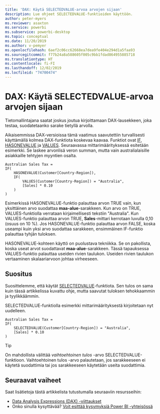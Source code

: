 ```yaml
---
title: 'DAX: Käytä SELECTEDVALUE-arvoa arvojen sijaan'
description: Lue ohjeet SELECTEDVALUE-funktioiden käyttöön.
author: peter-myers
ms.reviewer: asaxton
ms.service: powerbi
ms.subservice: powerbi-desktop
ms.topic: conceptual
ms.date: 11/20/2019
ms.author: v-pemyer
ms.openlocfilehash: 6aef2c06cc62668ea7dea9fe404e294d1a5faa93
ms.sourcegitcommit: f77b24a8a588605f005c9bb1fdad864955885718
ms.translationtype: HT
ms.contentlocale: fi-FI
ms.lasthandoff: 12/02/2019
ms.locfileid: "74700474"
---
```

# <a name="dax-use-selectedvalue-instead-of-values"></a>DAX: Käytä SELECTEDVALUE-arvoa arvojen sijaan

Tietomallintajana saatat joskus joutua kirjoittamaan DAX-lausekkeen, joka testaa, suodatetaanko sarake tietyllä arvolla.

Aikaisemmissa DAX-versioissa tämä vaatimus saavutettiin turvallisesti käyttämällä kolmea DAX-funktiota koskevaa kaavaa. Funktiot ovat [IF](/dax/if-function-dax), [HASONEVALUE](/dax/hasonevalue-function-dax) ja [VALUES](/dax/values-function-dax). Seuraavassa mittarimäärityksessä esitetään esimerkki. Se laskee arvonlisä veron summan, mutta vain australialaisille asiakkaille tehtyjen myyntien osalta.

```dax
Australian Sales Tax =
IF(
    HASONEVALUE(Customer[Country-Region]),
    IF(
        VALUES(Customer[Country-Region]) = "Australia",
        [Sales] * 0.10
    )
)
```

Esimerkissä HASONEVALUE-funktio palauttaa arvon TRUE vain, kun yksittäinen arvo suodattaa **maa-alue**-sarakkeen. Kun arvo on TRUE, VALUES-funktiolla verrataan kirjaimellisesti tekstiin "Australia". Kun VALUES-funktio palauttaa arvon TRUE, **Sales**-mittari kerrotaan luvulla 0,10 (osuus on 10 %). Jos HASONEVALUE-funktio palauttaa arvon FALSE, koska useampi kuin yksi arvo suodattaa sarakkeen, ensimmäinen IF-funktio palauttaa tyhjän tuloksen.

HASONEVALUE-kohteen käyttö on puolustava tekniikka. Se on pakollista, koska useat arvot suodattavat **maa-alue**-sarakkeen. Tässä tapauksessa VALUES-funktio palauttaa useiden rivien taulukon. Useiden rivien taulukon vertaaminen skalaariarvoon johtaa virheeseen.

## <a name="recommendation"></a>Suositus

Suosittelemme, että käytät [SELECTEDVALUE](/dax/selectedvalue-function)-funktiota. Sen tulos on sama kuin tässä artikkelissa kuvattu ohje, mutta saavutat tuloksen tehokkaammin ja tyylikkäämmin.

SELECTEDVALUE-funktiolla esimerkki mittarimäärityksestä kirjoitetaan nyt uudelleen.

```dax
Australian Sales Tax =
IF(
    SELECTEDVALUE(Customer[Country-Region]) = "Australia",
    [Sales] * 0.10
)
```

> [!TIP]
> On mahdollista välittää _vaihtoehtoinen tulos_ -arvo SELECTEDVALUE-funktioon. Vaihtoehtoinen tulos -arvo palautetaan, jos sarakkeeseen ei käytetä suodattimia tai jos sarakkeeseen käytetään useita suodattimia.

## <a name="next-steps"></a>Seuraavat vaiheet

Saat lisätietoja tästä artikkelista tutustumalla seuraaviin resursseihin:

- [Data Analysis Expressions (DAX) -viittaukset](/dax/)
- Onko sinulla kysyttävää? [Voit esittää kysymyksiä Power BI -yhteisössä](https://community.powerbi.com/)

